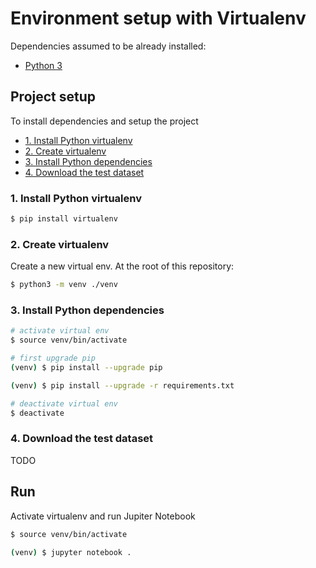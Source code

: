 # Environment setup with Virtualenv

Dependencies assumed to be already installed:

- [Python 3]


## Project setup

To install dependencies and setup the project

- [1. Install Python virtualenv](#1-install-python-virtualenv)
- [2. Create virtualenv](#2-create-virtualenv)
- [3. Install Python dependencies](#3-install-python-dependencies)
- [4. Download the test dataset](#4-download-the-test-dataset)


### 1. Install Python virtualenv

```bash
$ pip install virtualenv
```

### 2. Create virtualenv

Create a new virtual env. At the root of this repository:

```bash
$ python3 -m venv ./venv
```

### 3. Install Python dependencies

```bash
# activate virtual env
$ source venv/bin/activate

# first upgrade pip
(venv) $ pip install --upgrade pip

(venv) $ pip install --upgrade -r requirements.txt

# deactivate virtual env
$ deactivate
```

### 4. Download the test dataset

TODO


## Run

Activate virtualenv and run Jupiter Notebook

```bash
$ source venv/bin/activate

(venv) $ jupyter notebook .
```

[Python 3]: https://www.python.org
